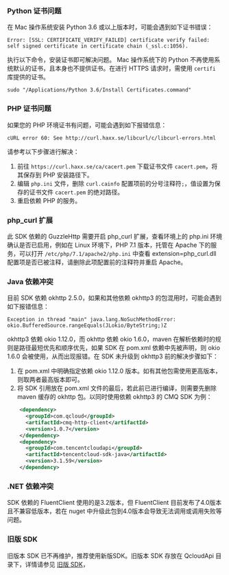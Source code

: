 ### Python 证书问题

在 Mac 操作系统安装 Python 3.6 或以上版本时，可能会遇到如下证书错误：
```
Error: [SSL: CERTIFICATE_VERIFY_FAILED] certificate verify failed: self signed certificate in certificate chain (_ssl.c:1056).
```
执行以下命令，安装证书即可解决问题。
<dx-alert infotype="explain" title="">
Mac 操作系统下的 Python 不再使用系统默认的证书，且本身也不提供证书。在进行 HTTPS 请求时，需使用 `certifi` 库提供的证书。
</dx-alert>
```
sudo "/Applications/Python 3.6/Install Certificates.command"
```



### PHP 证书问题

如果您的 PHP 环境证书有问题，可能会遇到如下报错信息：
```
cURL error 60: See http://curl.haxx.se/libcurl/c/libcurl-errors.html
```
请参考以下步骤进行解决：
1. 前往 `https://curl.haxx.se/ca/cacert.pem` 下载证书文件 `cacert.pem`，将其保存到 PHP 安装路径下。
2. 编辑 `php.ini` 文件，删除 `curl.cainfo` 配置项前的分号注释符`;`，值设置为保存的证书文件 `cacert.pem` 的绝对路径。
3. 重启依赖 PHP 的服务。



### php_curl 扩展

此 SDK 依赖的 GuzzleHttp 需要开启 php_curl 扩展，查看环境上的 php.ini 环境确认是否已启用，例如在 Linux 环境下，PHP 7.1 版本，托管在 Apache 下的服务，可以打开 `/etc/php/7.1/apache2/php.ini` 中查看 extension=php_curl.dll 配置项是否已被注释，请删除此项配置前的注释符并重启 Apache。



### Java 依赖冲突

目前 SDK 依赖 okhttp 2.5.0，如果和其他依赖 okhttp3 的包混用时，可能会遇到如下报错信息：
```
Exception in thread "main" java.lang.NoSuchMethodError: okio.BufferedSource.rangeEquals(JLokio/ByteString;)Z
```
okhttp3 依赖 okio 1.12.0，而 okhttp 依赖 okio 1.6.0，maven 在解析依赖时的规则是路径最短优先和顺序优先，如果 SDK 在 pom.xml 依赖中先被声明，则 okio 1.6.0 会被使用，从而出现报错。在 SDK 未升级到 okhttp3 前的解决步骤如下：
1. 在 pom.xml 中明确指定依赖 okio 1.12.0 版本。如有其他包需使用更高版本，则取两者最高版本即可。
2. 将 SDK 引用放在 pom.xml 文件的最后，若此前已进行编译，则需要先删除 maven 缓存的 okhttp 包。以同时使用依赖 okhttp3 的 CMQ SDK 为例：
```xml
    <dependency>
      <groupId>com.qcloud</groupId>
      <artifactId>cmq-http-client</artifactId>
      <version>1.0.7</version>
    </dependency>
    <dependency>
      <groupId>com.tencentcloudapi</groupId>
      <artifactId>tencentcloud-sdk-java</artifactId>
      <version>3.1.59</version>
    </dependency>
```



### .NET 依赖冲突

 SDK 依赖的 FluentClient 使用的是3.2版本，但 FluentClient 目前发布了4.0版本且不兼容低版本，若在 nuget 中升级此包到4.0版本会导致无法调用或调用失败等问题。 



### 旧版 SDK
旧版本 SDK 已不再维护，推荐使用新版SDK。旧版本 SDK 存放在 QcloudApi 目录下，详情请参见 [旧版 SDK](https://github.com/QcloudApi)，
